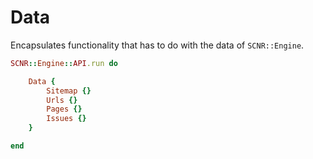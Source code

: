 # Data

Encapsulates functionality that has to do with the data of `SCNR::Engine`.

```ruby
SCNR::Engine::API.run do

    Data {
        Sitemap {}
        Urls {}
        Pages {}
        Issues {}
    }

end
```
